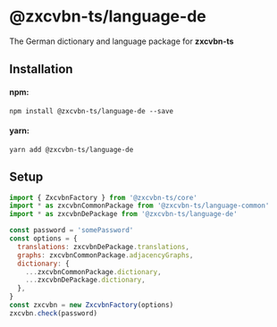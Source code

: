 # @zxcvbn-ts/language-de

The German dictionary and language package for **zxcvbn-ts**

## Installation

#### npm:

`npm install @zxcvbn-ts/language-de --save`

#### yarn:

`yarn add @zxcvbn-ts/language-de`

## Setup

```js
import { ZxcvbnFactory } from '@zxcvbn-ts/core'
import * as zxcvbnCommonPackage from '@zxcvbn-ts/language-common'
import * as zxcvbnDePackage from '@zxcvbn-ts/language-de'

const password = 'somePassword'
const options = {
  translations: zxcvbnDePackage.translations,
  graphs: zxcvbnCommonPackage.adjacencyGraphs,
  dictionary: {
    ...zxcvbnCommonPackage.dictionary,
    ...zxcvbnDePackage.dictionary,
  },
}
const zxcvbn = new ZxcvbnFactory(options)
zxcvbn.check(password)
```
